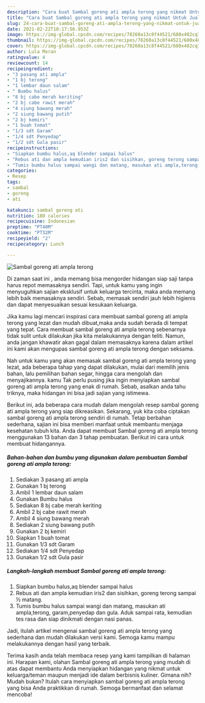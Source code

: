 ```yaml
---
description: "Cara buat Sambal goreng ati ampla terong yang nikmat Untuk Jualan"
title: "Cara buat Sambal goreng ati ampla terong yang nikmat Untuk Jualan"
slug: 24-cara-buat-sambal-goreng-ati-ampla-terong-yang-nikmat-untuk-jualan
date: 2021-02-22T18:17:56.953Z
image: https://img-global.cpcdn.com/recipes/78260a13c8f44521/680x482cq70/sambal-goreng-ati-ampla-terong-foto-resep-utama.jpg
thumbnail: https://img-global.cpcdn.com/recipes/78260a13c8f44521/680x482cq70/sambal-goreng-ati-ampla-terong-foto-resep-utama.jpg
cover: https://img-global.cpcdn.com/recipes/78260a13c8f44521/680x482cq70/sambal-goreng-ati-ampla-terong-foto-resep-utama.jpg
author: Lula Moran
ratingvalue: 4
reviewcount: 14
recipeingredient:
- "3 pasang ati ampla"
- "1 bj terong"
- "1 lembar daun salam"
- " Bumbu halus"
- "8 bj cabe merah keriting"
- "2 bj cabe rawit merah"
- "4 siung bawang merah"
- "2 siung bawang putih"
- "2 bj kemiri"
- "1 buah tomat"
- "1/3 sdt Garam"
- "1/4 sdt Penyedap"
- "1/2 sdt Gula pasir"
recipeinstructions:
- "Siapkan bumbu halus,aq blender sampai halus"
- "Rebus ati dan ampla kemudian iris2 dan sisihkan, goreng terong sampai ½ matang."
- "Tumis bumbu halus sampai wangi dan matang, masukan ati ampla,terong, garam,penyedap dan gula. Aduk sampai rata, kemudian tes rasa dan siap dinikmati dengan nasi panas."
categories:
- Resep
tags:
- sambal
- goreng
- ati

katakunci: sambal goreng ati 
nutrition: 180 calories
recipecuisine: Indonesian
preptime: "PT40M"
cooktime: "PT32M"
recipeyield: "2"
recipecategory: Lunch

---
```



![Sambal goreng ati ampla terong](https://img-global.cpcdn.com/recipes/78260a13c8f44521/680x482cq70/sambal-goreng-ati-ampla-terong-foto-resep-utama.jpg)

Di zaman  saat ini , anda memang bisa mengorder hidangan siap saji tanpa harus repot memasaknya sendiri. Tapi, untuk kamu yang ingin menyuguhkan sajian eksklusif untuk keluarga tercinta, maka anda memang lebih baik memasaknya sendiri. Sebab, memasak sendiri jauh lebih higienis dan dapat menyesuaikan sesuai kesukaan keluarga.

Jika kamu lagi mencari inspirasi cara membuat sambal goreng ati ampla terong yang lezat dan mudah dibuat,maka anda sudah berada di tempat yang tepat. Cara membuat sambal goreng ati ampla terong  sebenarnya tidak sulit untuk dilakukan jika kita melakukannya dengan teliti. Namun, anda jangan khawatir akan gagal dalam memasaknya 
karena dalam artikel ini kami akan mengupas sambal goreng ati ampla terong dengan seksama.  



Nah untuk kamu yang akan memasak sambal goreng ati ampla terong yang lezat, ada beberapa tahap yang dapat dilakukan, mulai dari memilih jenis bahan, lalu pemilihan bahan segar, hingga cara mengolah dan menyajikannya. kamu Tak perlu pusing jika ingin menyiapkan sambal goreng ati ampla terong yang enak di rumah. Sebab, asalkan anda  tahu triknya, maka hidangan ini bisa jadi sajian yang istimewa.

Berikut ini, ada beberapa cara mudah dalam mengolah resep sambal goreng ati ampla terong yang siap dikreasikan. Sekarang, yuk kita coba ciptakan sambal goreng ati ampla terong sendiri di rumah. Tetap berbahan sederhana, sajian ini bisa memberi manfaat untuk membantu menjaga kesehatan tubuh kita. Anda dapat membuat Sambal goreng ati ampla terong menggunakan 13 bahan dan 3 tahap pembuatan. Berikut ini cara untuk membuat hidangannya.

<!--inarticleads1-->

##### Bahan-bahan dan bumbu yang digunakan dalam pembuatan Sambal goreng ati ampla terong:

1. Sediakan 3 pasang ati ampla
1. Gunakan 1 bj terong
1. Ambil 1 lembar daun salam
1. Gunakan  Bumbu halus
1. Sediakan 8 bj cabe merah keriting
1. Ambil 2 bj cabe rawit merah
1. Ambil 4 siung bawang merah
1. Sediakan 2 siung bawang putih
1. Gunakan 2 bj kemiri
1. Siapkan 1 buah tomat
1. Gunakan 1/3 sdt Garam
1. Sediakan 1/4 sdt Penyedap
1. Gunakan 1/2 sdt Gula pasir




<!--inarticleads2-->

##### Langkah-langkah membuat Sambal goreng ati ampla terong:

1. Siapkan bumbu halus,aq blender sampai halus
1. Rebus ati dan ampla kemudian iris2 dan sisihkan, goreng terong sampai ½ matang.
1. Tumis bumbu halus sampai wangi dan matang, masukan ati ampla,terong, garam,penyedap dan gula. Aduk sampai rata, kemudian tes rasa dan siap dinikmati dengan nasi panas.




Jadi, itulah artikel mengenai  sambal goreng ati ampla terong  yang sederhana dan mudah dilakukan versi kami. Semoga kamu mampu melakukannya dengan hasil yang terbaik. 

Terima kasih anda telah membaca resep yang kami tampilkan di halaman ini. Harapan kami, olahan  Sambal goreng ati ampla terong yang mudah di atas dapat membantu Anda menyiapkan hidangan yang nikmat untuk keluarga/teman maupun menjadi ide dalam berbisnis kuliner. Gimana nih? Mudah bukan? Itulah cara menyiapkan sambal goreng ati ampla terong yang bisa Anda praktikkan di rumah. Semoga bermanfaat dan selamat mencoba!


